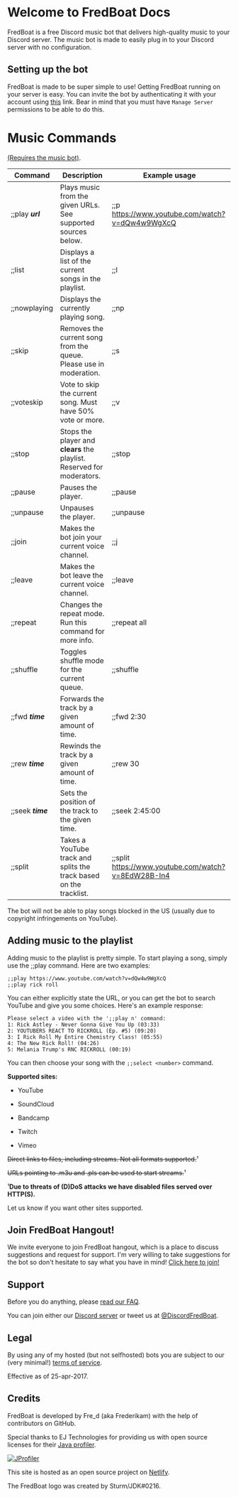 # Welcome to FredBoat Docs
FredBoat is a free Discord music bot that delivers high-quality music to your Discord server. The music bot is made to easily plug in to your Discord server with no configuration. 

## Setting up the bot
FredBoat is made to be super simple to use! Getting FredBoat running on your server is easy. You can invite the bot by authenticating it with your account using [this](https://goo.gl/cFs5M9) link. Bear in mind that you must have `Manage Server` permissions to be able to do this.

# Music Commands
[(Requires the music bot)](https://goo.gl/cFs5M9).

| Command                    | Description                                                           | Example usage                               |
|----------------------------|-----------------------------------------------------------------------|---------------------------------------------|
| ;;play ***url***           | Plays music from the given URLs. See supported sources below.         | ;;p https://www.youtube.com/watch?v=dQw4w9WgXcQ     |
| ;;list                     | Displays a list of the current songs in the playlist.                 | ;;l                                         |
| ;;nowplaying               | Displays the currently playing song.                                  | ;;np                                        |
| ;;skip                     | Removes the current song from the queue. Please use in moderation.    | ;;s                                         |
| ;;voteskip                 | Vote to skip the current song. Must have 50% vote or more.            | ;;v                                          |
| ;;stop                     | Stops the player and **clears** the playlist. Reserved for moderators.| ;;stop                                      |
| ;;pause                    | Pauses the player.                                                    | ;;pause                                     |
| ;;unpause                  | Unpauses the player.                                                  | ;;unpause                                   |
| ;;join                     | Makes the bot join your current voice channel.                        | ;;j                                      |
| ;;leave                    | Makes the bot leave the current voice channel.                        | ;;leave                                     |
| ;;repeat                   | Changes the repeat mode. Run this command for more info.              | ;;repeat all                                |
| ;;shuffle                  | Toggles shuffle mode for the current queue.                           | ;;shuffle                                   |
| ;;fwd ***time***           | Forwards the track by a given amount of time.                         | ;;fwd 2:30                                  |
| ;;rew ***time***           | Rewinds the track by a given amount of time.                          | ;;rew 30                                    |
| ;;seek ***time***          | Sets the position of the track to the given time.                     | ;;seek 2:45:00                              |
| ;;split                    | Takes a YouTube track and splits the track based on the tracklist.    | ;;split https://www.youtube.com/watch?v=8EdW28B-In4   |


The bot will not be able to play songs blocked in the US (usually due to copyright infringements on YouTube).

## Adding music to the playlist
Adding music to the playlist is pretty simple. To start playing a song, simply use the ;;play command. Here are two examples:
```
;;play https://www.youtube.com/watch?v=dQw4w9WgXcQ
;;play rick roll
```
You can either explicitly state the URL, or you can get the bot to search YouTube and give you some choices. Here's an example response:

```
Please select a video with the ';;play n' command:
1: Rick Astley - Never Gonna Give You Up (03:33)
2: YOUTUBERS REACT TO RICKROLL (Ep. #5) (09:20)
3: I Rick Roll My Entire Chemistry Class! (05:55)
4: The New Rick Roll! (04:26)
5: Melania Trump's RNC RICKROLL (00:19)
```

You can then choose your song with the `;;select <number>` command.

**Supported sites:**

* YouTube 

* SoundCloud

* Bandcamp

* Twitch

* Vimeo

~~Direct links to files, including streams. Not all formats supported.~~¹

~~URLs pointing to .m3u and .pls can be used to start streams.~~¹

¹**Due to threats of (D)DoS attacks we have disabled files served over HTTP(S).**

Let us know if you want other sites supported. 

## Join FredBoat Hangout!
We invite everyone to join FredBoat hangout, which is a place to discuss suggestions and request for support. I'm very willing to take suggestions for the bot so don't hesitate to say what you have in mind! [Click here to join!](https://discord.gg/cgPFW4q)

## Support
Before you do anything, please [read our FAQ](https://fredboat.com/docs/faq).

You can join either our [Discord server](https://discord.gg/cgPFW4q) or tweet us at [@DiscordFredBoat](https://twitter.com/DiscordFredBoat).

## Legal
By using any of my hosted (but not selfhosted) bots you are subject to our (very minimal!) [terms of service](https://fredboat.com/docs/terms).

Effective as of 25-apr-2017.

## Credits
FredBoat is developed by Fre_d (aka Frederikam) with the help of contributors on GitHub.

Special thanks to EJ Technologies for providing us with open source licenses for their [Java profiler](https://www.ej-technologies.com/products/jprofiler/overview.html).

[![JProfiler](https://www.ej-technologies.com/images/product_banners/jprofiler_large.png)](https://www.ej-technologies.com/products/jprofiler/overview.html)

This site is hosted as an open source project on [Netlify](https://www.netlify.com/).

The FredBoat logo was created by Sturm/JDK\#0216.
